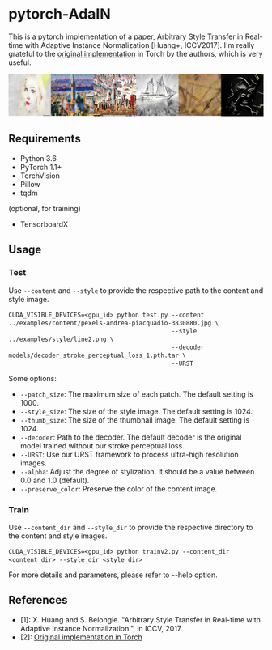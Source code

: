 # pytorch-AdaIN

This is a pytorch implementation of a paper, Arbitrary Style Transfer in Real-time with Adaptive Instance Normalization [Huang+, ICCV2017].
I'm really grateful to the [original implementation](https://github.com/xunhuang1995/AdaIN-style) in Torch by the authors, which is very useful.

![Results](results.png)

## Requirements
- Python 3.6
- PyTorch 1.1+
- TorchVision
- Pillow
- tqdm

(optional, for training)

- TensorboardX

## Usage

### Test
Use `--content` and `--style` to provide the respective path to the content and style image.
```shell
CUDA_VISIBLE_DEVICES=<gpu_id> python test.py --content ../examples/content/pexels-andrea-piacquadio-3830880.jpg \
                                             --style ../examples/style/line2.png \
                                             --decoder models/decoder_stroke_perceptual_loss_1.pth.tar \
                                             --URST
```

Some options:
* `--patch_size`: The maximum size of each patch. The default setting is 1000.
* `--style_size`: The size of the style image. The default setting is 1024.
* `--thumb_size`: The size of the thumbnail image. The default setting is 1024.
* `--decoder`: Path to the decoder. The default decoder is the original model trained without our stroke perceptual loss. 
* `--URST`: Use our URST framework to process ultra-high resolution images.
* `--alpha`: Adjust the degree of stylization. It should be a value between 0.0 and 1.0 (default).
* `--preserve_color`: Preserve the color of the content image.


### Train
Use `--content_dir` and `--style_dir` to provide the respective directory to the content and style images.
```shell
CUDA_VISIBLE_DEVICES=<gpu_id> python trainv2.py --content_dir <content_dir> --style_dir <style_dir>
```

For more details and parameters, please refer to --help option.

## References
- [1]: X. Huang and S. Belongie. "Arbitrary Style Transfer in Real-time with Adaptive Instance Normalization.", in ICCV, 2017.
- [2]: [Original implementation in Torch](https://github.com/xunhuang1995/AdaIN-style)
